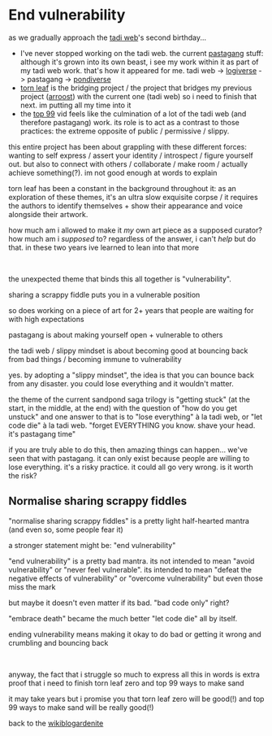 # End vulnerability

as we gradually approach the [tadi web](https://tadiweb.com)'s second birthday...

- I've never stopped working on the tadi web. the current [pastagang](https://pastagang.cc) stuff: although it's grown into its own beast, i see my work within it as part of my tadi web work. that's how it appeared for me. tadi web -> [logiverse](https://logiverse.social) -> pastagang -> [pondiverse](https://pondiverse.com)
- [torn leaf](https://tornleaf.gallery) is the bridging project / the project that bridges my previous project ([arroost](/explore/arroost)) with the current one (tadi web) so i need to finish that next. im putting all my time into it
- the [top 99](https://youtu.be/4cmf09JjB8c?si=Y96D1jBIGkeuAgGy) vid feels like the culmination of a lot of the tadi web (and therefore pastagang) work. its role is to act as a contrast to those practices: the extreme opposite of public / permissive / slippy.

this entire project has been about grappling with these different forces: wanting to self express / assert your identity / introspect / figure yourself out. but also to connect with others / collaborate / make room / actually achieve something(?). im not good enough at words to explain

torn leaf has been a constant in the background throughout it: as an exploration of these themes, it's an ultra slow exquisite corpse / it requires the authors to identify themselves + show their appearance and voice alongside their artwork.

how much am i allowed to make it *my* own art piece as a supposed curator? how much am i *supposed* to? regardless of the answer, i can't *help* but do that. in these two years ive learned to lean into that more

<br>

the unexpected theme that binds this all together is "vulnerability".

sharing a scrappy fiddle puts you in a vulnerable position

so does working on a piece of art for 2+ years that people are waiting for with high expectations

pastagang is about making yourself open + vulnerable to others

the tadi web / slippy mindset is about becoming good at bouncing back from bad things / becoming immune to vulnerability

yes. by adopting a "slippy mindset", the idea is that you can bounce back from any disaster. you could lose everything and it wouldn't matter.

the theme of the current sandpond saga trilogy is "getting stuck" (at the start, in the middle, at the end) with the question of "how do you get unstuck" and one answer to that is to "lose everything" à la tadi web, or "let code die" à la tadi web. "forget EVERYTHING you know. shave your head. it's pastagang time"

if you are truly able to do this, then amazing things can happen... we've seen that with pastagang. it can only exist because people are willing to lose everything. it's a risky practice. it could all go very wrong. is it worth the risk?

## Normalise sharing scrappy fiddles

"normalise sharing scrappy fiddles" is a pretty light half-hearted mantra (and even so, some people fear it)

a stronger statement might be: "end vulnerability"

"end vulnerability" is a pretty bad mantra. its not intended to mean "avoid vulnerability" or "never feel vulnerable". its intended to mean "defeat the negative effects of vulnerability" or "overcome vulnerability" but even those miss the mark

but maybe it doesn't even matter if its bad. "bad code only" right?

"embrace death" became the much better "let code die" all by itself.

ending vulnerability means making it okay to do bad or getting it wrong and crumbling and bouncing back

<br>

anyway, the fact that i struggle so much to express all this in words is extra proof that i need to finish torn leaf zero and top 99 ways to make sand

it may take years but i promise you that torn leaf zero will be good(!) and top 99 ways to make sand will be really good(!)

back to the [wikiblogardenite](/wikiblogardenite)
